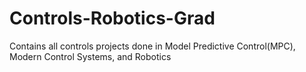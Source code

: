 # Controls-Robotics-Grad
Contains all controls projects done in Model Predictive Control(MPC), Modern Control Systems, and Robotics
